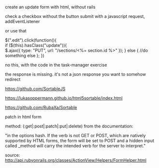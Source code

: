 create an update form with html, without rails

check a checkbox without the button submit
with a javascript request, addEventListener

or use that

$(".edit").click(function(){  
  if ($(this).hasClass("update")){     
    $.ajax({
      type: "PUT",
      url: "/sections/<%= section.id %>"
    });
  } else {
    //do something else 
  }; 
})

no this, with the code in the task-manager exercise

the response is missing. it's not a json response
you want to somehow redirect



https://github.com/SortableJS

https://lukasoppermann.github.io/html5sortable/index.html

https://github.com/RubaXa/Sortable

patch in html form

method: (:get|:post|:patch|:put|:delete)
from the documentation:

"in the options hash. If the verb is not GET or POST, which are natively supported by HTML forms, the form will be set to POST and a hidden input called _method will carry the intended verb for the server to interpret."

source: http://api.rubyonrails.org/classes/ActionView/Helpers/FormHelper.html